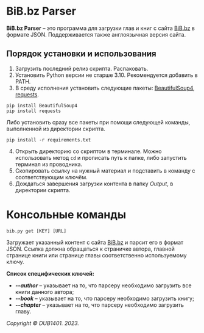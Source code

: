 # BiB.bz Parser
**BiB.bz Parser** – это программа для загрузки глав и книг с сайта [BiB.bz](https://ru.bib.bz/) в формате JSON. Поддерживается также англоязычная версия сайта.

## Порядок установки и использования
1. Загрузить последний релиз скрипта. Распаковать.
2. Установить Python версии не старше 3.10. Рекомендуется добавить в PATH.
3. В среду исполнения установить следующие пакеты: [BeautifulSoup4](https://www.crummy.com/software/BeautifulSoup/), [requests](https://github.com/psf/requests).
```
pip install BeautifulSoup4
pip install requests
```
Либо установить сразу все пакеты при помощи следующей команды, выполненной из директории скрипта.
```
pip install -r requirements.txt
```
4. Открыть директорию со скриптом в терминале. Можно использовать метод `cd` и прописать путь к папке, либо запустить терминал из проводника.
5. Скопировать ссылку на нужный материал и подставить в команду с соответствующим ключём.
6. Дождаться завершения загрузки контента в папку _Output_, в директории скрипта.

# Консольные команды
```
bib.py get [KEY] [URL]
```
Загружает указанный контент с сайта [BiB.bz](https://ru.bib.bz/) и парсит его в формат JSON. Ссылка должна обращаться к страничке автора, главной странице книги или странице главы соответственно используемому ключу.

**Список специфических ключей:**
* _**--author**_ – указывает на то, что парсеру необходимо загрузить все книги данного автора;
* _**--book**_ – указывает на то, что парсеру необходимо загрузить книгу;
* _**--chapter**_ – указывает на то, что парсеру необходимо загрузить главу.

_Copyright © DUB1401. 2023._